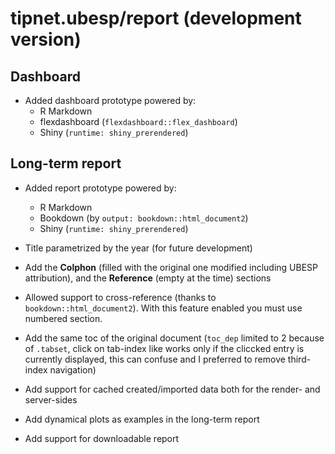 # tipnet.ubesp/report (development version)

## Dashboard
* Added dashboard prototype powered by:
  - R Markdown
  - flexdashboard (`flexdashboard::flex_dashboard`)
  - Shiny (`runtime: shiny_prerendered`)

## Long-term report  
* Added report prototype powered by:
  - R Markdown
  - Bookdown (by `output: bookdown::html_document2`)
  - Shiny (`runtime: shiny_prerendered`)

* Title parametrized by the year (for future development)
* Add the **Colphon** (filled with the original one modified including
  UBESP attribution), and the **Reference** (empty at the time) sections

* Allowed support to cross-reference (thanks to
  `bookdown::html_document2`). With this feature enabled you must use
  numbered section.

* Add the same toc of the original document (`toc_dep` limited to 2
  because of `.tabset`, click on tab-index like works only if the
  cliccked entry is currently displayed, this can confuse and I
  preferred to remove third-index navigation)

* Add support for cached created/imported data both for the render- and
  server-sides
  
* Add dynamical plots as examples in the long-term report

* Add support for downloadable report
